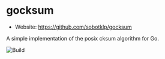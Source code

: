 # gocksum

* Website: https://github.com/sobotklp/gocksum

A simple implementation of the posix cksum algorithm for Go.

![Build](https://github.com/sobotklp/gocksum/actions/workflows/ci.yml/badge.svg)
